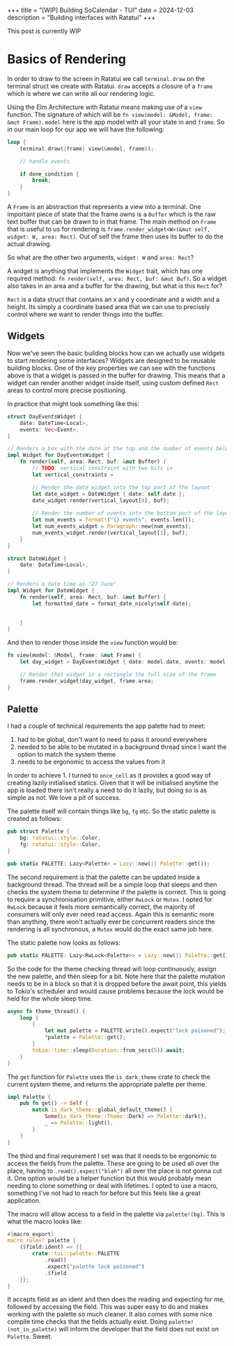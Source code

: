 +++
title = "[WIP] Building SoCalendar - TUI"
date = 2024-12-03
description = "Building interfaces with Ratatui"
+++

This post is currently WIP

# Basics of Rendering

In order to draw to the screen in Ratatui we call `terminal.draw` on the terminal struct we create with Ratatui. `draw` accepts a closure of a `frame` which is where we can write all our rendering logic.

Using the Elm Architecture with Ratatui means making use of a `view` function. The signature of which will be `fn view(model: &Model, frame: &mut Frame)`. `model` here is the app model with all your state in and `frame`. So in our main loop for our app we will have the following:

```rust
loop {
	terminal.draw(|frame| view(&model, frame));

	// handle events

	if done_condition {
		break;
	}
}
```

A `Frame` is an abstraction that represents a view into a terminal. One important piece of state that the frame owns is a `Buffer` which is the raw text buffer that can be drawn to in that frame. The main method on `Frame` that is useful to us for rendering is `frame.render_widget<W>(&mut self, widget: W, area: Rect)`. Out of self the frame then uses its buffer to do the actual drawing.

So what are the other two arguments, `widget: W` and `area: Rect`?

A widget is anything that implements the `Widget` trait, which has one required method: `fn render(self, area: Rect, buf: &mut Buf)`. So a widget also takes in an area and a buffer for the drawing, but what is this `Rect` for?

`Rect` is a data struct that contains an x and y coordinate and a width and a height. Its simply a coordinate based area that we can use to precisely control where we want to render things into the buffer.

## Widgets

Now we've seen the basic building blocks how can we actually use widgets to start rendering some interfaces? Widgets are designed to be reusable building blocks. One of the key properties we can see with the functions above is that a widget is passed in the buffer for drawing. This means that a widget can render another widget inside itself, using custom defined `Rect` areas to control more precise positioning.

In practice that might look something like this:
```rust
struct DayEventsWidget {
	date: DateTime<Local>,
	events: Vec<Event>,
}

// Renders a box with the date at the top and the number of events below
impl Widget for DayEventsWidget {
	fn render(self, area: Rect, buf: &mut Buffer) {
		// TODO: vertical constraint with two bits in
		let vertical_constraints = 

		// Render the date widget into the top part of the layout
		let date_widget = DateWidget { date: self.date };
		date_widget.render(vertical_layout[0], buf);
		
		// Render the number of events into the bottom part of the layout
		let num_events = format!("{} events", events.len());
		let num_events_widget = Paragraph::new(num_events);
		num_events_widget.render(vertical_layout[1], buf);
	}
}

struct DateWidget {
	date: DateTime<Local>,
}

// Renders a date time as "27 June"
impl Widget for DateWidget {
	fn render(self, area: Rect, buf: &mut Buffer) {
		let formatted_date = format_date_nicely(self.date);

		
	}
}
```

And then to render those inside the `view` function would be:
```rust
fn view(model: &Model, frame: &mut Frame) {
	let day_widget = DayEventsWidget { date: model.date, events: model.events };

	// Render that widget in a rectangle the full size of the frame
	frame.render_widget(day_widget, frame.area;
}
```

## Palette

I had a couple of technical requirements the app palette had to meet:
1. had to be global, don't want to need to pass it around everywhere
2. needed to be able to be mutated in a background thread since I want the option to match the system theme
3. needs to be ergonomic to access the values from it

In order to achieve 1. I turned to `once_cell` as it provides a good way of creating lazily initialised statics. Given that it will be initialised anytime the app is loaded there isn't really a need to do it lazily, but doing so is as simple as not. We love a pit of success.

The palette itself will contain things like `bg`, `fg` etc. So the static palette is created as follows:
```rust
pub struct Palette {
	bg: ratatui::style::Color,
	fg: ratatui::style::Color,
}

pub static PALETTE: Lazy<Palette> = Lazy::new(|| Palette::get());
```

The second requirement is that the palette can be updated inside a background thread. The thread will be a simple loop that sleeps and then checks the system theme to determine if the palette is correct. This is going to require a synchronisation primitive, either `RwLock` or `Mutex`. I opted for `RwLock` because it feels more semantically correct, the majority of consumers will only ever need read access. Again this is semantic more than anything, there won't actually ever be concurrent readers since the rendering is all synchronous, a `Mutex` would do the exact same job here.

The static palette now looks as follows:

```rust
pub static PALETTE: Lazy<RwLock<Palette>> = Lazy::new(|| Palette::get().into());
```

So the code for the theme checking thread will loop continuously, assign the new palette, and then sleep for a bit. Note here that the palette mutation needs to be in a block so that it is dropped before the await point, this yields to Tokio's scheduler and would cause problems because the lock would be held for the whole sleep time.

```rust
async fn theme_thread() {
	loop {
		{
			let mut palette = PALETTE.write().expect("lock poisoned");
			*palette = Palette::get();
		}
		tokio::time::sleep(Duration::from_secs(5)).await;
	}
}
```

The `get` function for `Palette` uses the `is_dark_theme` crate to check the current system theme, and returns the appropriate palette per theme.

```rust
impl Palette {
    pub fn get() -> Self {
        match is_dark_theme::global_default_theme() {
            Some(is_dark_theme::Theme::Dark) => Palette::dark(),
            _ => Palette::light(),
        }
    }
}
```

The third and final requirement I set was that it needs to be ergonomic to access the fields from the palette. These are going to be used all over the place, having to `.read().expect("blah")` all over the place is not gonna cut it. One option would be a helper function but this would probably mean needing to clone something or deal with lifetimes. I opted to use a macro, something I've not had to reach for before but this feels like a great application.

The macro will allow access to a field in the palette via `palette!(bg)`. This is what the macro looks like:

```rust
#[macro_export]
macro_rules! palette {
    ($field:ident) => {{
        crate::tui::palette::PALETTE
            .read()
            .expect("palette lock poisoned")
            .$field
    }};
}
```

It accepts field as an ident and then does the reading and expecting for me, followed by accessing the field. This was super easy to do and makes working with the palette so much cleaner. It also comes with some nice compile time checks that the fields actually exist. Doing `palette!(not_in_palette)` will inform the developer that the field does not exist on `Palette`. Sweet.
